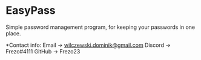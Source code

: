# EasyPass
Simple password management program, for keeping your passwords in one place.

*Contact info:
	Email -> wilczewski.dominik@gmail.com
	Discord -> Frezo#4111
	GitHub -> Frezo23
